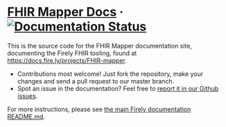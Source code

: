 # [FHIR Mapper Docs](https://docs.fire.ly/projects/FHIR-Mapper) &middot; [![Documentation Status](https://readthedocs.org/projects/firely-docs-fhir-mapper/badge/?version=latest)](https://docs.fire.ly/projects/fhir-mapper?badge=latest)

This is the source code for the FHIR Mapper documentation site, documenting the Firely FHIR tooling, found at https://docs.fire.ly/projects/FHIR-mapper.

* Contributions most welcome! Just fork the repository, make your changes and send a pull request to our master branch.
* Spot an issue in the documentation? Feel free to [report it in our Github issues](https://github.com/FirelyTeam/firely-docs-fhir-mapper/issues).

For more instructions, please see [the main Firely documentation README.md](https://github.com/FirelyTeam/firely-docs).